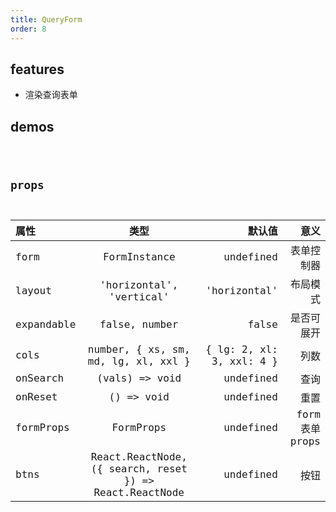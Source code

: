 ```yaml
---
title: QueryForm
order: 8
---
```


## features

- 渲染查询表单

## demos

<code src="./query-form" />

## props

| 属性       |                          类型                           |                   默认值 |            意义 |
| :--------- | :-----------------------------------------------------: | -----------------------: | --------------: |
| form       |                      FormInstance                       |                undefined |      表单控制器 |
| layout     |                'horizontal', 'vertical'                 |             'horizontal' |        布局模式 |
| expandable |                      false, number                      |                    false |      是否可展开 |
| cols       |           number, { xs, sm, md, lg, xl, xxl }           | { lg: 2, xl: 3, xxl: 4 } |            列数 |
| onSearch   |                     (vals) => void                      |                undefined |            查询 |
| onReset    |                       () => void                        |                undefined |            重置 |
| formProps  |                        FormProps                        |                undefined | form 表单 props |
| btns       | React.ReactNode, ({ search, reset }) => React.ReactNode |                undefined |            按钮 |
